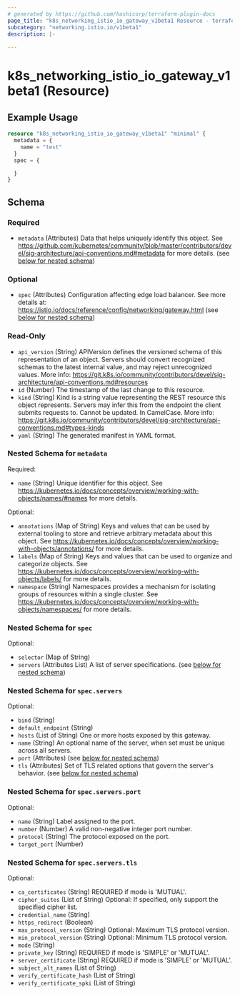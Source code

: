 ```yaml
---
# generated by https://github.com/hashicorp/terraform-plugin-docs
page_title: "k8s_networking_istio_io_gateway_v1beta1 Resource - terraform-provider-k8s"
subcategory: "networking.istio.io/v1beta1"
description: |-
  
---
```


# k8s_networking_istio_io_gateway_v1beta1 (Resource)



## Example Usage

```terraform
resource "k8s_networking_istio_io_gateway_v1beta1" "minimal" {
  metadata = {
    name = "test"
  }
  spec = {

  }
}
```

<!-- schema generated by tfplugindocs -->
## Schema

### Required

- `metadata` (Attributes) Data that helps uniquely identify this object. See https://github.com/kubernetes/community/blob/master/contributors/devel/sig-architecture/api-conventions.md#metadata for more details. (see [below for nested schema](#nestedatt--metadata))

### Optional

- `spec` (Attributes) Configuration affecting edge load balancer. See more details at: https://istio.io/docs/reference/config/networking/gateway.html (see [below for nested schema](#nestedatt--spec))

### Read-Only

- `api_version` (String) APIVersion defines the versioned schema of this representation of an object. Servers should convert recognized schemas to the latest internal value, and may reject unrecognized values. More info: https://git.k8s.io/community/contributors/devel/sig-architecture/api-conventions.md#resources
- `id` (Number) The timestamp of the last change to this resource.
- `kind` (String) Kind is a string value representing the REST resource this object represents. Servers may infer this from the endpoint the client submits requests to. Cannot be updated. In CamelCase. More info: https://git.k8s.io/community/contributors/devel/sig-architecture/api-conventions.md#types-kinds
- `yaml` (String) The generated manifest in YAML format.

<a id="nestedatt--metadata"></a>
### Nested Schema for `metadata`

Required:

- `name` (String) Unique identifier for this object. See https://kubernetes.io/docs/concepts/overview/working-with-objects/names/#names for more details.

Optional:

- `annotations` (Map of String) Keys and values that can be used by external tooling to store and retrieve arbitrary metadata about this object. See https://kubernetes.io/docs/concepts/overview/working-with-objects/annotations/ for more details.
- `labels` (Map of String) Keys and values that can be used to organize and categorize objects. See https://kubernetes.io/docs/concepts/overview/working-with-objects/labels/ for more details.
- `namespace` (String) Namespaces provides a mechanism for isolating groups of resources within a single cluster. See https://kubernetes.io/docs/concepts/overview/working-with-objects/namespaces/ for more details.


<a id="nestedatt--spec"></a>
### Nested Schema for `spec`

Optional:

- `selector` (Map of String)
- `servers` (Attributes List) A list of server specifications. (see [below for nested schema](#nestedatt--spec--servers))

<a id="nestedatt--spec--servers"></a>
### Nested Schema for `spec.servers`

Optional:

- `bind` (String)
- `default_endpoint` (String)
- `hosts` (List of String) One or more hosts exposed by this gateway.
- `name` (String) An optional name of the server, when set must be unique across all servers.
- `port` (Attributes) (see [below for nested schema](#nestedatt--spec--servers--port))
- `tls` (Attributes) Set of TLS related options that govern the server's behavior. (see [below for nested schema](#nestedatt--spec--servers--tls))

<a id="nestedatt--spec--servers--port"></a>
### Nested Schema for `spec.servers.port`

Optional:

- `name` (String) Label assigned to the port.
- `number` (Number) A valid non-negative integer port number.
- `protocol` (String) The protocol exposed on the port.
- `target_port` (Number)


<a id="nestedatt--spec--servers--tls"></a>
### Nested Schema for `spec.servers.tls`

Optional:

- `ca_certificates` (String) REQUIRED if mode is 'MUTUAL'.
- `cipher_suites` (List of String) Optional: If specified, only support the specified cipher list.
- `credential_name` (String)
- `https_redirect` (Boolean)
- `max_protocol_version` (String) Optional: Maximum TLS protocol version.
- `min_protocol_version` (String) Optional: Minimum TLS protocol version.
- `mode` (String)
- `private_key` (String) REQUIRED if mode is 'SIMPLE' or 'MUTUAL'.
- `server_certificate` (String) REQUIRED if mode is 'SIMPLE' or 'MUTUAL'.
- `subject_alt_names` (List of String)
- `verify_certificate_hash` (List of String)
- `verify_certificate_spki` (List of String)


